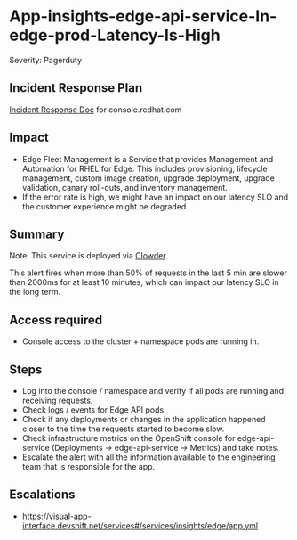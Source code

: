 # App-insights-edge-api-service-In-edge-prod-Latency-Is-High

Severity: Pagerduty

## Incident Response Plan

[Incident Response Doc](https://docs.google.com/document/d/1AyEQnL4B11w7zXwum8Boty2IipMIxoFw1ri1UZB6xJE(!)) for console.redhat.com

## Impact

- Edge Fleet Management is a Service that provides Management and Automation for RHEL for Edge. This includes provisioning, lifecycle management, custom image creation, upgrade deployment, upgrade validation, canary roll-outs, and inventory management. 
- If the error rate is high, we might have an impact on our latency SLO and the customer experience might be degraded.

## Summary

Note:  This service is deployed via [Clowder](https://gitlab.cee.redhat.com/service/app-interface/-/blob/master/docs/console.redhat.com/app-sops/clowder/clowder.rst).

This alert fires when more than 50% of requests in the last 5 min are slower than 2000ms for at least 10 minutes, which can impact our latency SLO in the long term.

## Access required

-  Console access to the cluster + namespace pods are running in.

## Steps

-  Log into the console / namespace and verify if all pods are running and receiving requests.
-  Check logs / events for Edge API pods.
-  Check if any deployments or changes in the application happened closer to the time the requests started to become slow.
-  Check infrastructure metrics on the OpenShift console for edge-api-service (Deployments -> edge-api-service -> Metrics) and take notes.
-  Escalate the alert with all the information available to the engineering team that is responsible for the app.

## Escalations

-  https://visual-app-interface.devshift.net/services#/services/insights/edge/app.yml
